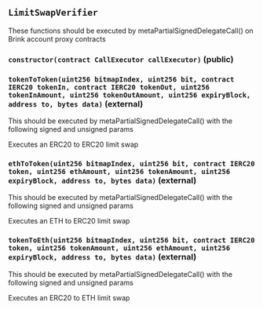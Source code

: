 ## `LimitSwapVerifier`

These functions should be executed by metaPartialSignedDelegateCall() on Brink account proxy contracts




### `constructor(contract CallExecutor callExecutor)` (public)





### `tokenToToken(uint256 bitmapIndex, uint256 bit, contract IERC20 tokenIn, contract IERC20 tokenOut, uint256 tokenInAmount, uint256 tokenOutAmount, uint256 expiryBlock, address to, bytes data)` (external)

This should be executed by metaPartialSignedDelegateCall() with the following signed and unsigned params


Executes an ERC20 to ERC20 limit swap


### `ethToToken(uint256 bitmapIndex, uint256 bit, contract IERC20 token, uint256 ethAmount, uint256 tokenAmount, uint256 expiryBlock, address to, bytes data)` (external)

This should be executed by metaPartialSignedDelegateCall() with the following signed and unsigned params


Executes an ETH to ERC20 limit swap


### `tokenToEth(uint256 bitmapIndex, uint256 bit, contract IERC20 token, uint256 tokenAmount, uint256 ethAmount, uint256 expiryBlock, address to, bytes data)` (external)

This should be executed by metaPartialSignedDelegateCall() with the following signed and unsigned params


Executes an ERC20 to ETH limit swap



